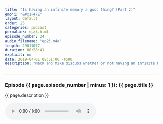 ```yaml
---
title: "Is having an infinite memory a good thing? (Part 2)"
emoji: "&#x1F47E"
layout: default
order: 25
categories: podcast
permalink: ep23.html
episode_number: 24
audio_filename: "ep23.m4a"
length: 29017077
duration: 00:28:41
explicit: no
date: 2019-04-01 08:01:00 -0500
description: "Mack and Mike discuss whether or not having an infinite memory would be a good thing."
---
```


<hr />
<p>
<h3>Episode {{ page.episode_number | minus: 1 }}: {{ page.title }}</h3>
{{ page.description }}
<br />
<br />
<audio controls="">
<source src="{{ site.podcast_audio_prefix | append: page.audio_filename }}" type="audio/x-m4a" />
Your browser does not support the audio element.
</audio>
</p>
